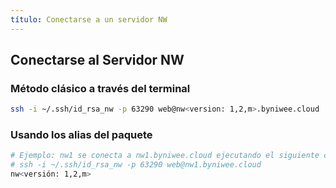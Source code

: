 ```yaml
---
título: Conectarse a un servidor NW
---
```


## Conectarse al Servidor NW

### Método clásico a través del terminal

```sh
ssh -i ~/.ssh/id_rsa_nw -p 63290 web@nw<version: 1,2,m>.byniwee.cloud
```

### Usando los alias del paquete

```sh
# Ejemplo: nw1 se conecta a nw1.byniwee.cloud ejecutando el siguiente comando:
# ssh -i ~/.ssh/id_rsa_nw -p 63290 web@nw1.byniwee.cloud
nw<versión: 1,2,m>
```
